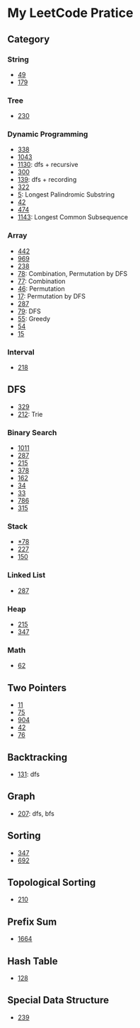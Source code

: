 # My LeetCode Pratice

## Category

### String
- [49](./Codes/49)
- [179](./Codes/179)

### Tree
- [230](./Codes/230)

### Dynamic Programming
- [338](./Codes/338)
- [1043](./Codes/1043)
- [1130](./Codes/1130): dfs + recursive
- [300](./Codes/300)
- [139](./Codes/139): dfs + recording
- [322](./Codes/322)
- [5](./Codes/5): Longest Palindromic Substring
- [42](./Codes/42)
- [474](./Codes/474)
- [1143](./Codes/1143): Longest Common Subsequence

### Array
- [442](./Codes/442)
- [969](./Codes/969)
- [238](./Codes/238)
- [78](./Codes/78): Combination, Permutation by DFS
- [77](./Codes/77): Combination
- [46](./Codes/46): Permutation
- [17](./Codes/17): Permutation by DFS
- [287](./Codes/287)
- [79](./Codes/79): DFS
- [55](./Codes/55): Greedy
- [54](./Codes/54)
- [15](./Codes/15)

### Interval
- [218](./Codes/218)

## DFS
- [329](./Codes/329) 
- [212](./Codes/212): Trie

### Binary Search
- [1011](./Codes/1011)
- [287](./Codes/287)
- [215](./Codes/215)
- [378](./Codes/378)
- [162](./Codes/162)
- [34](./Codes/34)
- [33](./Codes/33)
- [786](./Codes/786)
- [315](./Codes/315)

### Stack
- [*78](./Codes/78)
- [227](./Codes/227)
- [150](./Codes/150)

### Linked List
- [287](./Codes/287)

### Heap
- [215](./Codes/215)
- [347](./Codes/347)

### Math
- [62](./Codes/62)

## Two Pointers
- [11](./Codes/11)
- [75](./Codes/75)
- [904](./Codes/904)
- [42](./Codes/42)
- [76](./Codes/76)

## Backtracking
- [131](./Codes/131): dfs

## Graph
- [207](./Codes/207): dfs, bfs

## Sorting
- [347](./Codes/347)
- [692](./Codes/692)

## Topological Sorting
- [210](./Codes/210)

## Prefix Sum
- [1664](./Weekly-Contest/216/5607-Ways-to-Make-a-Fair-Array.py)

## Hash Table
- [128](./Codes/128)

## Special Data Structure
- [239](./Codes/239)
